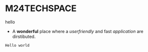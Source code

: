 # M24TECHSPACE
hello
* A **wonderful** place where a _userfriendly_ and fast _application_ are dirstibuted.
```
Hello world
```
